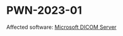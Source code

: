 # PWN-2023-01

Affected software: [Microsoft DICOM Server](https://github.com/microsoft/dicom-server)


